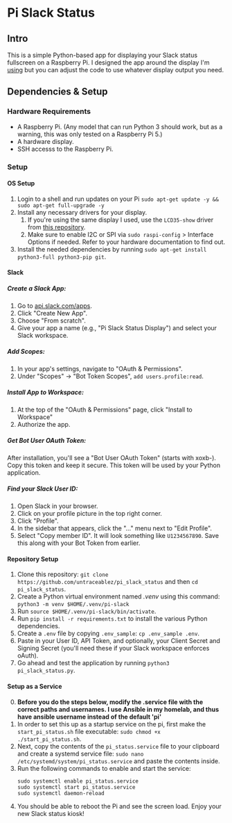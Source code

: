 # Pi Slack Status

## Intro

This is a simple Python-based app for displaying your Slack status fullscreen on a Raspberry Pi. I designed the app around the display I'm [using](https://www.microcenter.com/product/632693/inland-35-inch-tft-lcd-touch-screen-monitor) but you can adjust the code to use whatever display output you need. 

## Dependencies & Setup

### Hardware Requirements
* A Raspberry Pi. (Any model that can run Python 3 should work, but as a warning, this was only tested on a Raspberry Pi 5.)
* A hardware display. 
* SSH accesss to the Raspberry Pi.
  
### Setup

#### OS Setup
1. Login to a shell and run updates on your Pi `sudo apt-get update -y && sudo apt-get full-upgrade -y`
2. Install any necessary drivers for your display. 
   1. If you're using the same display I used, use the `LCD35-show` driver from [this repository](https://github.com/goodtft/LCD-show).
   2. Make sure to enable I2C or SPI via `sudo raspi-config` > Interface Options if needed. Refer to your hardware documentation to find out.
3. Install the needed dependencies by running `sudo apt-get install python3-full python3-pip git`. 

#### Slack
##### Create a Slack App:
1. Go to [api.slack.com/apps](api.slack.com/apps).
2. Click "Create New App".
3. Choose "From scratch".
4. Give your app a name (e.g., "Pi Slack Status Display") and select your Slack workspace.
##### Add Scopes:
1. In your app's settings, navigate to "OAuth & Permissions".
2. Under "Scopes" -> "Bot Token Scopes", `add users.profile:read`.
##### Install App to Workspace:
1. At the top of the "OAuth & Permissions" page, click "Install to Workspace"
2. Authorize the app.
##### Get Bot User OAuth Token:
After installation, you'll see a "Bot User OAuth Token" (starts with xoxb-). Copy this token and keep it secure. This token will be used by your Python application.
##### Find your Slack User ID:
1. Open Slack in your browser.
2. Click on your profile picture in the top right corner.
3. Click "Profile".
4. In the sidebar that appears, click the "..." menu next to "Edit Profile".
5. Select "Copy member ID". It will look something like `U1234567890`. Save this along with your Bot Token from earlier.

#### Repository Setup
1. Clone this repository: `git clone https://github.com/untraceablez/pi_slack_status` and then `cd pi_slack_status`.
2. Create a Python virtual environment named *.venv* using this command: `python3 -m venv $HOME/.venv/pi-slack`
3. Run `source $HOME/.venv/pi-slack/bin/activate`. 
4. Run `pip install -r requirements.txt` to install the various Python dependencies.
5. Create a `.env` file by copying `.env_sample`: `cp .env_sample .env`. 
6. Paste in your User ID, API Token, and optionally, your Client Secret and Signing Secret (you'll need these if your Slack workspace enforces oAuth).
7. Go ahead and test the application by running `python3 pi_slack_status.py`.

 
#### Setup as a Service
0. **Before you do the steps below, modify the .service file with the correct paths and usernames. I use Ansible in my homelab, and thus have ansible username instead of the default 'pi'**
1. In order to set this up as a startup service on the pi, first make the `start_pi_status.sh` file executable: `sudo chmod +x ./start_pi_status.sh`. 
2. Next, copy the contents of the `pi_status.service` file to your clipboard and create a systemd service file: `sudo nano /etc/systemd/system/pi_status.service` and paste the contents inside.
3. Run the following commands to enable and start the service: 
   ```
   sudo systemctl enable pi_status.service
   sudo systemctl start pi_status.service
   sudo systemctl daemon-reload
   ```
4. You should be able to reboot the Pi and see the screen load. Enjoy your new Slack status kiosk!